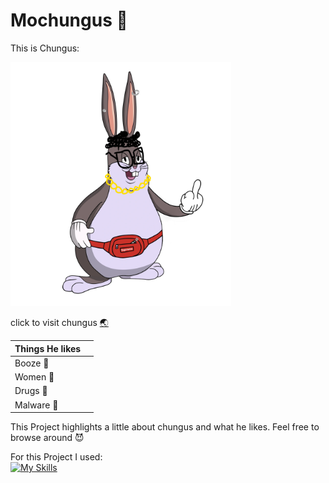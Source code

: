 # Mochungus :rabbit:

<link rel="stylesheet" href="readme.css">

This is Chungus:

<img src="public/mochungus.png" alt="drawing" width="70%"/>

 click to visit chungus [:earth_asia:](https://mochungusxd.web.app)

| Things He likes | |
|---|---|
| Booze :beer:| 
| Women :girl: | 
| Drugs :syringe: | 
| Malware :see_no_evil: | 


This Project highlights a little about chungus and what he likes. Feel free to
browse around :smiling_imp:


For this Project I used:  
[![My Skills](https://skillicons.dev/icons?i=html,css,js,firebase,github)](https://skillicons.dev)


<!-- 
Notes about proj:
- unless pr doesn't deploy
-->